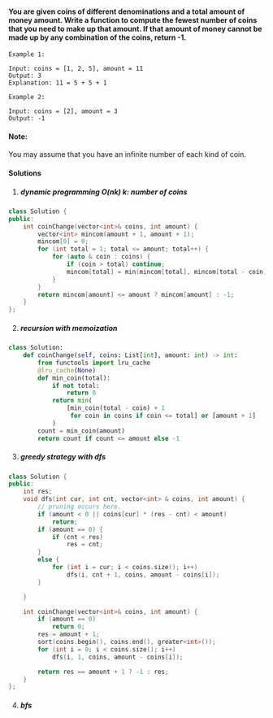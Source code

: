 #### You are given coins of different denominations and a total amount of money amount. Write a function to compute the fewest number of coins that you need to make up that amount. If that amount of money cannot be made up by any combination of the coins, return -1.

```
Example 1:

Input: coins = [1, 2, 5], amount = 11
Output: 3 
Explanation: 11 = 5 + 5 + 1

Example 2:

Input: coins = [2], amount = 3
Output: -1
```

#### Note:
You may assume that you have an infinite number of each kind of coin.


#### Solutions

1. ##### dynamic programming O(nk) k: number of coins

```cpp
class Solution {
public:
    int coinChange(vector<int>& coins, int amount) {
        vector<int> mincom(amount + 1, amount + 1);
        mincom[0] = 0;
        for (int total = 1; total <= amount; total++) {
            for (auto & coin : coins) {
                if (coin > total) continue;
                mincom[total] = min(mincom[total], mincom[total - coin] + 1);
            }
        }
        return mincom[amount] <= amount ? mincom[amount] : -1;
    }
};
```

2. ##### recursion with memoization

```python
class Solution:
    def coinChange(self, coins: List[int], amount: int) -> int:
        from functools import lru_cache
        @lru_cache(None)
        def min_coin(total):
            if not total:
                return 0
            return min(
                [min_coin(total - coin) + 1
                 for coin in coins if coin <= total] or [amount + 1]
            )
        count = min_coin(amount)
        return count if count <= amount else -1

```

3. ##### greedy strategy with dfs

```cpp
class Solution {
public:
    int res;
    void dfs(int cur, int cnt, vector<int> & coins, int amount) {
        // pruning occurs here.
        if (amount < 0 || coins[cur] * (res - cnt) < amount)
            return;
        if (amount == 0) {
            if (cnt < res)
                res = cnt;
        }
        else {
            for (int i = cur; i < coins.size(); i++)
                dfs(i, cnt + 1, coins, amount - coins[i]);
        }

    }

    int coinChange(vector<int>& coins, int amount) {
        if (amount == 0)
            return 0;
        res = amount + 1;
        sort(coins.begin(), coins.end(), greater<int>());
        for (int i = 0; i < coins.size(); i++)
            dfs(i, 1, coins, amount - coins[i]);

        return res == amount + 1 ? -1 : res;
    }
};
```

4. ##### bfs

```cpp

```